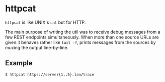 # httpcat

`httpcat` is like UNIX's `cat` but for HTTP.

The main purpose of writing the util was to receive debug messages from a few REST endpoints simultaneously. When more than one source URLs are given it behaves rather like `tail -f`, prints messages from the sources by muxing the output line-by-line.

## Example

```shell
$ httpcat https://server{1..5}.lan/trace
```
